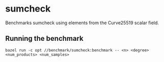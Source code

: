 # sumcheck
Benchmarks sumcheck using elements from the Curve25519 scalar field.

## Running the benchmark
```
bazel run -c opt //benchmark/sumcheck:benchmark -- <n> <degree> <num_products> <num_samples>
```
